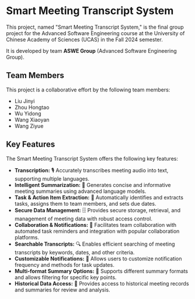 # Smart Meeting Transcript System

This project, named "Smart Meeting Transcript System," is the final group project for the Advanced Software Engineering course at the University of Chinese Academy of Sciences (UCAS) in the Fall 2024 semester.

It is developed by team **ASWE Group** (Advanced Software Engineering Group).

## Team Members

This project is a collaborative effort by the following team members:

* Liu Jinyi
* Zhou Hongtao
* Wu Yidong
* Wang Xiaoyan
* Wang Ziyue

## Key Features

The Smart Meeting Transcript System offers the following key features:

* **Transcription:** 🎙️ Accurately transcribes meeting audio into text, supporting multiple languages.
* **Intelligent Summarization:** 🧠 Generates concise and informative meeting summaries using advanced language models.
* **Task & Action Item Extraction:** 🎯 Automatically identifies and extracts tasks, assigns them to team members, and sets due dates.
* **Secure Data Management:** 🗄️ Provides secure storage, retrieval, and management of meeting data with robust access control.
* **Collaboration & Notifications:** 🤝 Facilitates team collaboration with automated task reminders and integration with popular collaboration platforms.
* **Searchable Transcripts:** 🔍 Enables efficient searching of meeting transcripts by keywords, dates, and other criteria.
* **Customizable Notifications:** 🔔 Allows users to customize notification frequency and methods for task updates.
* **Multi-format Summary Options:** 📄 Supports different summary formats and allows filtering for specific key points.
* **Historical Data Access:** 📅 Provides access to historical meeting records and summaries for review and analysis.
